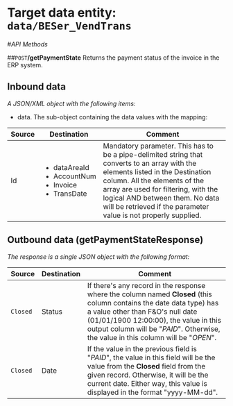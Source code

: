 # Target data entity: `data/BESer_VendTrans`

#_API Methods_

##`POST`**/getPaymentState**
Returns the payment status of the invoice in the ERP system.

## Inbound data

_A JSON/XML object with the following items:_
- data. The sub-object containing the data values with the mapping:

| Source | Destination | Comment |
|--|--|--|
| Id | <ul><li>dataAreaId</li><li>AccountNum</li><li>Invoice</li><li>TransDate</li></ul> | Mandatory parameter. This has to be a pipe-delimited string that converts to an array with the elements listed in the Destination column. All the elements of the array are used for filtering, with the logical AND between them. No data will be retrieved if the parameter value is not properly supplied. |


## Outbound data (getPaymentStateResponse)
_The response is a single JSON object with the following format:_

| Source | Destination | Comment |
|--|--|--|
| `Closed` | Status | If there's any record in the response where the column named <b>Closed</b> (this column contains the date data type) has a value other than F&O's null date (01/01/1900 12:00:00), the value in this output column will be "_PAID_". Otherwise, the value in this column will be "_OPEN_". |
| `Closed` | Date | If the value in the previous field is "_PAID_", the value in this field will be the value from the <b>Closed</b> field from the given record. Otherwise, it will be the current date. Either way, this value is displayed in the format "yyyy-MM-dd". |